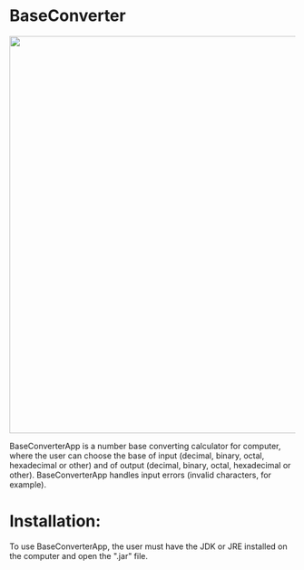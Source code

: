 # BaseConverter

<img src="https://github.com/MatheusWAlvarenga/BaseConverter/blob/main/img/BaseConverterApp%20-%20Input%20Ok.png?raw=true" width = "700px" />

BaseConverterApp  is a number base converting calculator for computer, where the
user can choose the base of input (decimal, binary, octal, hexadecimal or other) and of
output (decimal, binary, octal, hexadecimal or other). BaseConverterApp handles input errors (invalid characters, for example).

# Installation:
To use BaseConverterApp, the user must have the JDK or JRE installed on the computer and open the ".jar" file.
